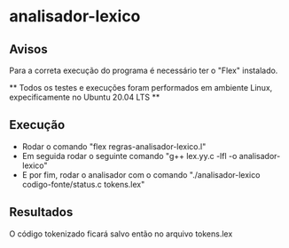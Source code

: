 # analisador-lexico

## Avisos

Para a correta execução do programa é necessário ter o "Flex" instalado.

** Todos os testes e execuções foram performados em ambiente Linux, expecificamente no Ubuntu 20.04 LTS **

## Execução

 * Rodar o comando "flex regras-analisador-lexico.l" 
 * Em seguida rodar o seguinte comando "g++ lex.yy.c -lfl -o analisador-lexico"
 * E por fim, rodar o analisador com o comando "./analisador-lexico codigo-fonte/status.c tokens.lex"

## Resultados

O código tokenizado ficará salvo então no arquivo tokens.lex